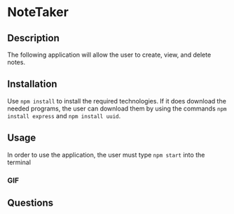 # NoteTaker

## Description
The following application will allow the user to create, view, and delete notes. 

## Installation
Use `npm install` to install the required technologies. If it does download the needed programs, the user can download them by using the commands `npm install express` and `npm install uuid`. 



## Usage
In order to use the application, the user must type `npm start` into the terminal 

### GIF



## Questions